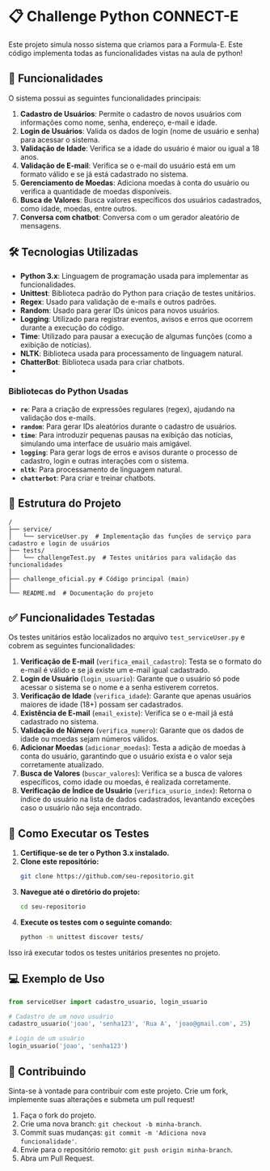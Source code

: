 
# 📋 Challenge Python CONNECT-E

Este projeto simula nosso sistema que criamos para a Formula-E. Este código implementa todas as funcionalidades vistas na aula de python!

## 🚀 Funcionalidades

O sistema possui as seguintes funcionalidades principais:

1. **Cadastro de Usuários**: Permite o cadastro de novos usuários com informações como nome, senha, endereço, e-mail e idade.
2. **Login de Usuários**: Valida os dados de login (nome de usuário e senha) para acessar o sistema.
3. **Validação de Idade**: Verifica se a idade do usuário é maior ou igual a 18 anos.
4. **Validação de E-mail**: Verifica se o e-mail do usuário está em um formato válido e se já está cadastrado no sistema.
5. **Gerenciamento de Moedas**: Adiciona moedas à conta do usuário ou verifica a quantidade de moedas disponíveis.
6. **Busca de Valores**: Busca valores específicos dos usuários cadastrados, como idade, moedas, entre outros.
7. **Conversa com chatbot**: Conversa com o um gerador aleatório de mensagens.

## 🛠 Tecnologias Utilizadas

- **Python 3.x**: Linguagem de programação usada para implementar as funcionalidades.
- **Unittest**: Biblioteca padrão do Python para criação de testes unitários.
- **Regex**: Usado para validação de e-mails e outros padrões.
- **Random**: Usado para gerar IDs únicos para novos usuários.
- **Logging**: Utilizado para registrar eventos, avisos e erros que ocorrem durante a execução do código.
- **Time**: Utilizado para pausar a execução de algumas funções (como a exibição de notícias).
- **NLTK**: Biblioteca usada para processamento de linguagem natural.
- **ChatterBot**: Biblioteca usada para criar chatbots.
- 
### Bibliotecas do Python Usadas

- **`re`**: Para a criação de expressões regulares (regex), ajudando na validação dos e-mails.
- **`random`**: Para gerar IDs aleatórios durante o cadastro de usuários.
- **`time`**: Para introduzir pequenas pausas na exibição das notícias, simulando uma interface de usuário mais amigável.
- **`logging`**: Para gerar logs de erros e avisos durante o processo de cadastro, login e outras interações com o sistema.
- **`nltk`**: Para processamento de linguagem natural.
- **`chatterbot`**: Para criar e treinar chatbots.

## 📁 Estrutura do Projeto

```
/
├── service/
│   └── serviceUser.py  # Implementação das funções de serviço para cadastro e login de usuários
├── tests/
│   └── challengeTest.py  # Testes unitários para validação das funcionalidades
│
├── challenge_oficial.py # Código principal (main)
│
└── README.md  # Documentação do projeto
```

## ✅ Funcionalidades Testadas

Os testes unitários estão localizados no arquivo `test_serviceUser.py` e cobrem as seguintes funcionalidades:

1. **Verificação de E-mail** (`verifica_email_cadastro`): Testa se o formato do e-mail é válido e se já existe um e-mail igual cadastrado.
2. **Login de Usuário** (`login_usuario`): Garante que o usuário só pode acessar o sistema se o nome e a senha estiverem corretos.
3. **Verificação de Idade** (`verifica_idade`): Garante que apenas usuários maiores de idade (18+) possam ser cadastrados.
4. **Existência de E-mail** (`email_existe`): Verifica se o e-mail já está cadastrado no sistema.
5. **Validação de Número** (`verifica_numero`): Garante que os dados de idade ou moedas sejam números válidos.
6. **Adicionar Moedas** (`adicionar_moedas`): Testa a adição de moedas à conta do usuário, garantindo que o usuário exista e o valor seja corretamente atualizado.
7. **Busca de Valores** (`buscar_valores`): Verifica se a busca de valores específicos, como idade ou moedas, é realizada corretamente.
8. **Verificação de Índice de Usuário** (`verifica_usurio_index`): Retorna o índice do usuário na lista de dados cadastrados, levantando exceções caso o usuário não seja encontrado.

## 🧪 Como Executar os Testes

1. **Certifique-se de ter o Python 3.x instalado.**
2. **Clone este repositório:**
   ```bash
   git clone https://github.com/seu-repositorio.git
   ```
3. **Navegue até o diretório do projeto:**
   ```bash
   cd seu-repositorio
   ```
4. **Execute os testes com o seguinte comando:**
   ```bash
   python -m unittest discover tests/
   ```

Isso irá executar todos os testes unitários presentes no projeto.

## 💻 Exemplo de Uso

```python
from serviceUser import cadastro_usuario, login_usuario

# Cadastro de um novo usuário
cadastro_usuario('joao', 'senha123', 'Rua A', 'joao@gmail.com', 25)

# Login de um usuário
login_usuario('joao', 'senha123')
```

## 🤝 Contribuindo

Sinta-se à vontade para contribuir com este projeto. Crie um fork, implemente suas alterações e submeta um pull request!

1. Faça o fork do projeto.
2. Crie uma nova branch: `git checkout -b minha-branch`.
3. Commit suas mudanças: `git commit -m 'Adiciona nova funcionalidade'`.
4. Envie para o repositório remoto: `git push origin minha-branch`.
5. Abra um Pull Request.

